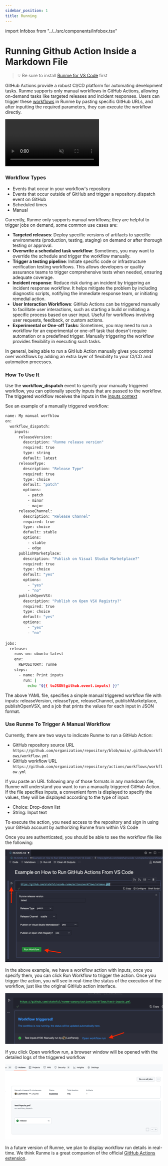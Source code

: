 ```yaml
---
sidebar_position: 1
title: Running 
---
```


import Infobox from "../../src/components/Infobox.tsx"

# Running Github Action Inside a Markdown File

> 💡 Be sure to install [Runme for VS Code](/install#runme-for-vs-code) first

GitHub Actions provide a robust CI/CD platform for automating development tasks. Runme supports only manual workflows in GitHub Actions, allowing on-demand tasks like targeted releases and incident responses. Users can trigger these [workflows](https://docs.github.com/en/actions/using-workflows/about-workflows) in Runme by pasting specific GitHub URLs, and after inputting the required parameters, they can execute the workflow directly.

<video className="rounded" autoPlay loop muted playsInline controls>
  <source src="../../static/videos/embed.mp4" type="video/mp4" />
  <source src="../../static/videos/embed.webm" type="video/webm" />
</video>

### Workflow Types

- Events that occur in your workflow's repository
- Events that occur outside of GitHub and trigger a repository_dispatch event on GitHub
- Scheduled times
- Manual

Currently, Runme only supports manual workflows; they are helpful to trigger jobs on demand, some common use cases are:

- **Targeted releases**: Deploy specific versions of artifacts to specific environments (production, testing, staging) on demand or after thorough testing or approval.
- **Overwrite a scheduled task workflow**: Sometimes, you may want to override the schedule and trigger the workflow manually.
- **Trigger a testing pipeline**: Initiate specific code or infrastructure verification testing workflows. This allows developers or quality assurance teams to trigger comprehensive tests when needed, ensuring adequate coverage.
- **Incident response**: Reduce risk during an incident by triggering an incident response workflow. It helps mitigate the problem by including diagnostic scripts, notifying the immediate response team, or initiating remedial action.
- **User Interaction Workflows**: GitHub Actions can be triggered manually to facilitate user interactions, such as starting a build or initiating a specific process based on user input. Useful for workflows involving user requests, feedback, or custom actions.
- **Experimental or One-off Tasks**: Sometimes, you may need to run a workflow for an experimental or one-off task that doesn't require automation or a predefined trigger. Manually triggering the workflow provides flexibility in executing such tasks.

In general, being able to run a GitHub Action manually gives you control over workflows by adding an extra layer of flexibility to your CI/CD and automation processes.

### How To Use It

Use the __workflow_dispatch__ event to specify your manually triggered workflow, you can optionally specify inputs that are passed to the workflow. The triggered workflow receives the inputs in the [inputs context](https://docs.github.com/en/actions/learn-github-actions/contexts#inputs-context)

See an example of a manually triggered workflow:

```sh
name: My manual worfklow
on:
  workflow_dispatch:
    inputs:
      releaseVersion:
        description: "Runme release version"
        required: true
        type: string
        default: latest
      releaseType:
        description: "Release Type"
        required: true
        type: choice
        default: "patch"
        options:
          - patch
          - minor
          - major
      releaseChannel:
        description: "Release Channel"
        required: true
        type: choice
        default: stable
        options:
          - stable
          - edge
      publishMarketplace:
        description: "Publish on Visual Studio Marketplace?"
        required: true
        type: choice
        default: "yes"
        options:
          - "yes"
          - "no"
      publishOpenVSX:
        description: "Publish on Open VSX Registry?"
        required: true
        type: choice
        default: "yes"
        options:
          - "yes"
          - "no"

jobs:
  release:
    runs-on: ubuntu-latest
    env:
      REPOSITORY: runme
    steps:
      - name: Print inputs
        run: |
          echo "${{ toJSON(github.event.inputs) }}"
```

The above YAML file, specifies a simple manual triggered workflow file with inputs: releaseVersion, releaseType, releaseChannel, publishMarketplace, publishOpenVSX, and a job that prints the values for each input in JSON format.

### Use Runme To Trigger A Manual Workflow

Currently, there are two ways to indicate Runme to run a GitHub Action:

- GitHub repository source URL
   `https://github.com/organization/repository/blob/main/.github/workflows/workflow.yml`
- GitHub workflow URL
   `https://github.com/organization/repository/actions/workflows/workflow.yml`

If you paste an URL following any of those formats in any markdown file, Runme will understand you want to run a manually triggered GitHub Action. If the file specifies inputs, a convenient form is displayed to specify the values, they will be displayed according to the type of input:

- Choice: Drop-down list
- String: Input text

To execute the action, you need access to the repository and sign in using your GitHub account by authorizing Runme from within VS Code

Once you are authenticated, you should be able to see the workflow file like the following:

![paste GitHub action URL](../../static/img/github-1.png)

In the above example, we have a workflow action with inputs, once you specify them, you can click Run Workflow to trigger the action.
Once you trigger the action, you will see in real-time the status of the execution of the workflow, just like the original GitHub action interface.

![trigger github action](../../static/img/github-2.png)

If you click Open workflow run, a browser window will be opened with the detailed logs of the triggered workflow

![trigger github action](../../static/img/github-3.png)

In a future version of Runme, we plan to display workflow run details in real-time. We think Runme is a great companion of the official [GitHub Actions extension](https://marketplace.visualstudio.com/items?itemName=GitHub.vscode-github-actions).
